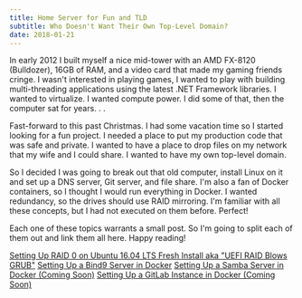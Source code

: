```yaml
---
title: Home Server for Fun and TLD
subtitle: Who Doesn't Want Their Own Top-Level Domain?
date: 2018-01-21
---
```



In early 2012 I built myself a nice mid-tower with an AMD FX-8120 (Bulldozer), 16GB of RAM, and a video card that made my gaming friends cringe. I wasn't interested in playing games, I wanted to play with building multi-threading applications using the latest .NET Framework libraries. I wanted to virtualize. I wanted compute power. I did some of that, then the computer sat for years. . . 

Fast-forward to this past Christmas. I had some vacation time so I started looking for a fun project. I needed a place to put my production code that was safe and private. I wanted to have a place to drop files on my network that my wife and I could share. I wanted to have my own top-level domain.

So I decided I was going to break out that old computer, install Linux on it and set up a DNS server, Git server, and file share. I'm also a fan of Docker containers, so I thought I would run everything in Docker. I wanted redundancy, so the drives should use RAID mirroring. I'm familiar with all these concepts, but I had not executed on them before. Perfect!

Each one of these topics warrants a small post. So I'm going to split each of them out and link them all here. Happy reading!

[Setting Up RAID 0 on Ubuntu 16.04 LTS Fresh Install aka "UEFI RAID Blows GRUB"](/2018/01/26/UEFI-RAID-Blows-GRUB)
[Setting Up a Bind9 Server in Docker](/2018/02/11/Setting-up-a-Bind9-Server-in-Docker)
[Setting Up a Samba Server in Docker (Coming Soon)]()
[Setting Up a GitLab Instance in Docker (Coming Soon)]()
